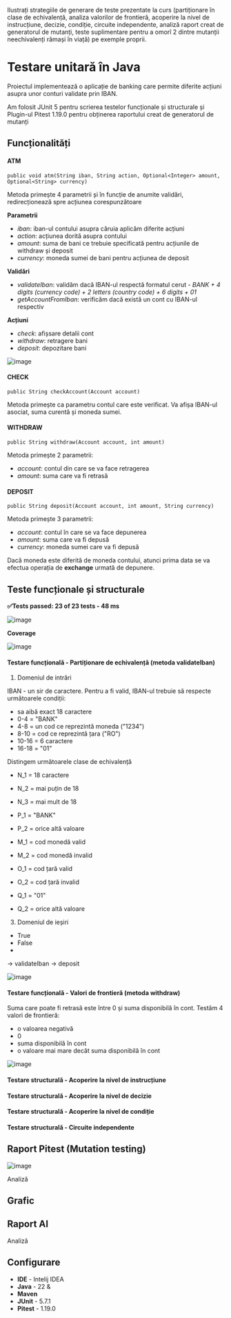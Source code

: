 Ilustrați strategiile de generare de teste prezentate la curs (partiționare în clase de
echivalență, analiza valorilor de frontieră, acoperire la nivel de instrucțiune, decizie, condiție,
circuite independente, analiză raport creat de generatorul de mutanți, teste suplimentare pentru a
omorî 2 dintre mutanții neechivalenți rămași în viață) pe exemple proprii.


# Testare unitară în Java

Proiectul implementează o aplicație de banking care permite diferite acțiuni asupra unor conturi validate prin IBAN.

Am folosit JUnit 5 pentru scrierea testelor funcționale și structurale și Plugin-ul Pitest 1.19.0 pentru obținerea raportului creat de generatorul de mutanți

## Funcționalități

#### ATM
```
public void atm(String iban, String action, Optional<Integer> amount, Optional<String> currency) 
```
Metoda primește 4 parametrii și în funcție de anumite validări, redirecționează spre acțiunea corespunzătoare 

**Parametrii**
- *iban*: iban-ul contului asupra căruia aplicăm diferite acțiuni
- *action*: acțiunea dorită asupra contului
- *amount*: suma de bani ce trebuie specificată pentru acțiunile de withdraw și deposit
- *currency*: moneda sumei de bani pentru acțiunea de deposit

**Validări**
- *validateIban*: validăm dacă IBAN-ul respectă formatul cerut - *BANK + 4 digits (currency code) + 2 letters (country code) + 6 digits + 01*
- *getAccountFromIban*: verificăm dacă există un cont cu IBAN-ul respectiv
  
**Acțiuni**
- *check*: afișsare detalii cont
- *withdraw*: retragere bani 
- *deposit*: depozitare bani

![image](https://github.com/user-attachments/assets/6c09e61d-4fd4-448e-b6b4-635a93684171)


#### CHECK
```
public String checkAccount(Account account)
```
Metoda primește ca parametru contul care este verificat. Va afișa IBAN-ul asociat, suma curentă și moneda sumei.

#### WITHDRAW
```
public String withdraw(Account account, int amount)
```
Metoda primește 2 parametrii:
- *account*: contul din care se va face retragerea
- *amount*: suma care va fi retrasă

#### DEPOSIT
```
public String deposit(Account account, int amount, String currency)
```
Metoda primește 3 parametrii:
- *account*: contul în care se va face depunerea
- *amount*: suma care va fi depusă
- *currency*: moneda sumei care va fi depusă

Dacă moneda este diferită de moneda contului, atunci prima data se va efectua operația de **exchange** urmată de depunere.


## Teste funcționale și structurale
**✅Tests passed: 23 of 23 tests - 48 ms**

![image](https://github.com/user-attachments/assets/65da566c-78f1-4eed-ab76-cdf621ea1dec)

**Coverage**

![image](https://github.com/user-attachments/assets/0db85e71-b35e-46d0-a894-0eca5aeaa352)


#### Testare funcțională - Partiționare de echivalență (metoda validateIban)
1) Domeniul de intrări

IBAN - un sir de caractere. Pentru a fi valid, IBAN-ul trebuie să respecte următoarele condiții:
- sa aibă exact 18 caractere
- 0-4 = "BANK"
- 4-8 = un cod ce reprezintă moneda ("1234")
- 8-10 = cod ce reprezintă țara ("RO")
- 10-16 = 6 caractere
- 16-18 = "01"

Distingem următoarele clase de echivalență

- N_1 = 18 caractere

- N_2 = mai puțin de 18

- N_3 = mai mult de 18


- P_1 = "BANK"

- P_2 = orice altă valoare


- M_1 = cod monedă valid

- M_2 = cod monedă invalid


- O_1 = cod țară valid

- O_2 = cod țară invalid


- Q_1 = "01"

- Q_2 = orice altă valoare


3) Domeniul de ieșiri
- True
- False
- 
-> validateIban 
-> deposit

![image](https://github.com/user-attachments/assets/79988648-e733-4566-b8dd-526ee5fa2349)

#### Testare funcțională - Valori de frontieră (metoda withdraw)
Suma care poate fi retrasă este între 0 și suma disponibilă în cont. Testăm 4 valori de frontieră:
- o valoarea negativă
- 0
- suma disponibilă în cont
- o valoare mai mare decât suma disponibilă în cont
    
![image](https://github.com/user-attachments/assets/a7e4cbce-3de6-499c-9816-bd2d97522179)


#### Testare structurală - Acoperire la nivel de instrucțiune
#### Testare structurală - Acoperire la nivel de decizie
#### Testare structurală - Acoperire la nivel de condiție
#### Testare structurală - Circuite independente


## Raport Pitest (Mutation testing)
![image](https://github.com/user-attachments/assets/89b0a454-1cd9-4278-8532-00159c4c2ae3)

Analiză

## Grafic



## Raport AI

Analiză


## Configurare
- **IDE** - Intelij IDEA
- **Java** - 22 &
- **Maven**
- **JUnit** - 5.7.1
- **Pitest** - 1.19.0



